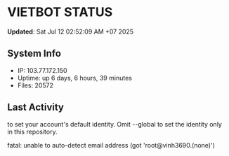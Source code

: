 # VIETBOT STATUS
**Updated**: Sat Jul 12 02:52:09 AM +07 2025

## System Info
- IP: 103.77.172.150
- Uptime: up 6 days, 6 hours, 39 minutes
- Files: 20572

## Last Activity

to set your account's default identity.
Omit --global to set the identity only in this repository.

fatal: unable to auto-detect email address (got 'root@vinh3690.(none)')
